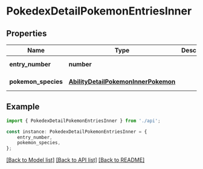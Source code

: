 # PokedexDetailPokemonEntriesInner


## Properties

Name | Type | Description | Notes
------------ | ------------- | ------------- | -------------
**entry_number** | **number** |  | [default to undefined]
**pokemon_species** | [**AbilityDetailPokemonInnerPokemon**](AbilityDetailPokemonInnerPokemon.md) |  | [default to undefined]

## Example

```typescript
import { PokedexDetailPokemonEntriesInner } from './api';

const instance: PokedexDetailPokemonEntriesInner = {
    entry_number,
    pokemon_species,
};
```

[[Back to Model list]](../README.md#documentation-for-models) [[Back to API list]](../README.md#documentation-for-api-endpoints) [[Back to README]](../README.md)
